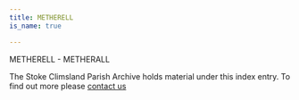 ```yaml
---
title: METHERELL
is_name: true

---
```


METHERELL - METHERALL


The Stoke Climsland Parish Archive holds material under this index entry. To find out more please [contact us](/contact/)
